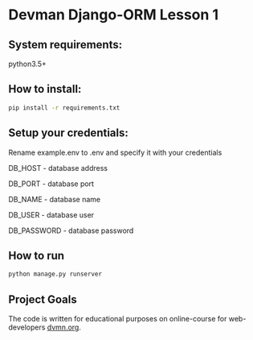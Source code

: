 # Devman Django-ORM Lesson 1

## System requirements:
python3.5+

## How to install:

```bash
pip install -r requirements.txt
```

## Setup your credentials:
Rename example.env to .env and specify it with your credentials

DB_HOST - database address

DB_PORT - database port

DB_NAME - database name

DB_USER - database user

DB_PASSWORD - database password

## How to run

```bash
python manage.py runserver
```


## Project Goals
The code is written for educational purposes on online-course for web-developers [dvmn.org](dvmn.org).